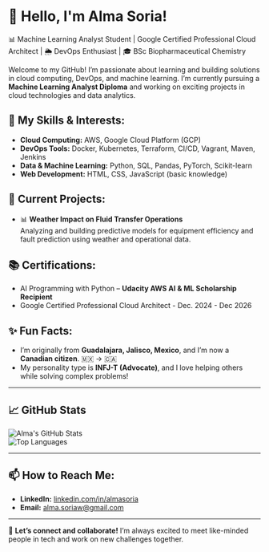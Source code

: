 # 👋 Hello, I'm Alma Soria!

📊 Machine Learning Analyst Student | Google Certified Professional Cloud Architect | 🌦 DevOps Enthusiast | 🎓 BSc Biopharmaceutical Chemistry

Welcome to my GitHub! I’m passionate about learning and building solutions in cloud computing, DevOps, and machine learning. I’m currently pursuing a **Machine Learning Analyst Diploma** and working on exciting projects in cloud technologies and data analytics.

## 🔧 My Skills & Interests:
- **Cloud Computing:** AWS, Google Cloud Platform (GCP)
- **DevOps Tools:** Docker, Kubernetes, Terraform, CI/CD, Vagrant, Maven, Jenkins
- **Data & Machine Learning:** Python, SQL, Pandas, PyTorch, Scikit-learn
- **Web Development:** HTML, CSS, JavaScript (basic knowledge)

## 🌟 Current Projects:
- 📊 **Weather Impact on Fluid Transfer Operations**  
  Analyzing and building predictive models for equipment efficiency and fault prediction using weather and operational data. 

## 📚 Certifications:
- AI Programming with Python – **Udacity AWS AI & ML Scholarship Recipient**  
- Google Certified Professional Cloud Architect - Dec. 2024 - Dec 2026

## ✨ Fun Facts:
- I’m originally from **Guadalajara, Jalisco, Mexico**, and I’m now a **Canadian citizen**. 🇲🇽 → 🇨🇦  
- My personality type is **INFJ-T (Advocate)**, and I love helping others while solving complex problems!  

---

## 📈 GitHub Stats  

![Alma's GitHub Stats](https://github-readme-stats.vercel.app/api?username=your-username&show_icons=true&theme=radical)  
![Top Languages](https://github-readme-stats.vercel.app/api/top-langs/?username=your-username&layout=compact&theme=radical)

---

## 📫 How to Reach Me:
- **LinkedIn:** [linkedin.com/in/almasoria](https://www.linkedin.com/in/almasoria)  
- **Email:** alma.soriaw@gmail.com

---

🚀 **Let’s connect and collaborate!** I’m always excited to meet like-minded people in tech and work on new challenges together.
<!--
**almasoriaw/almasoriaw** is a ✨ _special_ ✨ repository because its `README.md` (this file) appears on your GitHub profile.

Here are some ideas to get you started:

- 🔭 I’m currently working on ...
- 🌱 I’m currently learning ...
- 👯 I’m looking to collaborate on ...
- 🤔 I’m looking for help with ...
- 💬 Ask me about ...
- 📫 How to reach me: ...
- 😄 Pronouns: ...
- ⚡ Fun fact: ...
-->
